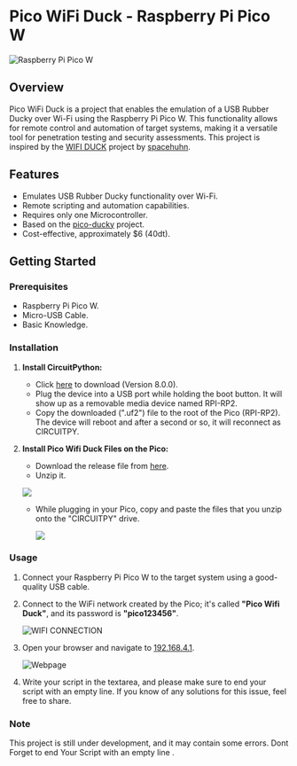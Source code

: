 # Pico WiFi Duck - Raspberry Pi Pico W

![Raspberry Pi Pico W](https://cdn.mos.cms.futurecdn.net/Xmn9ztSwKavDfzgX6x3g4g.jpg)

## Overview

Pico WiFi Duck is a project that enables the emulation of a USB Rubber Ducky over Wi-Fi using the Raspberry Pi Pico W. This functionality allows for remote control and automation of target systems, making it a versatile tool for penetration testing and security assessments. This project is inspired by the [WIFI DUCK](https://github.com/spacehuhntech/wifiduck) project by [spacehuhn](https://github.com/SpacehuhnTech).

## Features

- Emulates USB Rubber Ducky functionality over Wi-Fi.
- Remote scripting and automation capabilities.
- Requires only one Microcontroller.
- Based on the [pico-ducky](https://github.com/dbisu/pico-ducky) project.
- Cost-effective, approximately $6 (40dt).

## Getting Started

### Prerequisites

- Raspberry Pi Pico W.
- Micro-USB Cable.
- Basic Knowledge.

### Installation

1. **Install CircuitPython:**

   - Click [here](https://adafruit-circuit-python.s3.amazonaws.com/bin/raspberry_pi_pico_w/fr/adafruit-circuitpython-raspberry_pi_pico_w-fr-8.0.0.uf2) to download (Version 8.0.0).
   - Plug the device into a USB port while holding the boot button. It will show up as a removable media device named RPI-RP2.
   - Copy the downloaded (".uf2") file to the root of the Pico (RPI-RP2). The device will reboot and after a second or so, it will reconnect as CIRCUITPY.

2. **Install Pico Wifi Duck Files on the Pico:**
   - Download the release file from [here](https://github.com/majdsassi/Pico-WIFI-Duck/releases/download/Release/Relese.zip).
   - Unzip it.
   
    ![](https://gcdnb.pbrd.co/images/D8EojIfPHI9v.jpg?o=1)
   - While plugging in your Pico, copy and paste the files that you unzip onto the "CIRCUITPY" drive.
   
     ![](https://gcdnb.pbrd.co/images/WuZOVmyUAWF4.jpg?o=1)

### Usage

1. Connect your Raspberry Pi Pico W to the target system using a good-quality USB cable.

2. Connect to the WiFi network created by the Pico; it's called **"Pico Wifi Duck"**, and its password is **"pico123456"**.

   ![WIFI CONNECTION](https://gcdnb.pbrd.co/images/Nm86ZhwCuXth.jpg?o=1)

3. Open your browser and navigate to [192.168.4.1](http://192.168.4.1).

   ![Webpage](https://gcdnb.pbrd.co/images/Qrj5szwW56B3.jpg?o=1)

4. Write your script in the textarea, and please make sure to end your script with an empty line. If you know of any solutions for this issue, feel free to share.

### Note
This project is still under development, and it may contain some errors.
Dont Forget to end Your Script with an empty line .
